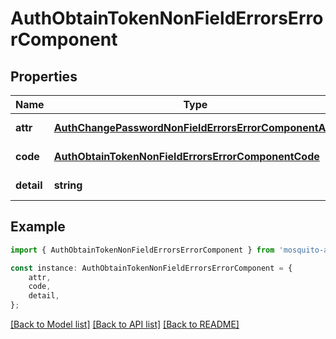 # AuthObtainTokenNonFieldErrorsErrorComponent


## Properties

Name | Type | Description | Notes
------------ | ------------- | ------------- | -------------
**attr** | [**AuthChangePasswordNonFieldErrorsErrorComponentAttr**](AuthChangePasswordNonFieldErrorsErrorComponentAttr.md) |  | [default to undefined]
**code** | [**AuthObtainTokenNonFieldErrorsErrorComponentCode**](AuthObtainTokenNonFieldErrorsErrorComponentCode.md) |  | [default to undefined]
**detail** | **string** |  | [default to undefined]

## Example

```typescript
import { AuthObtainTokenNonFieldErrorsErrorComponent } from 'mosquito-alert';

const instance: AuthObtainTokenNonFieldErrorsErrorComponent = {
    attr,
    code,
    detail,
};
```

[[Back to Model list]](../README.md#documentation-for-models) [[Back to API list]](../README.md#documentation-for-api-endpoints) [[Back to README]](../README.md)

